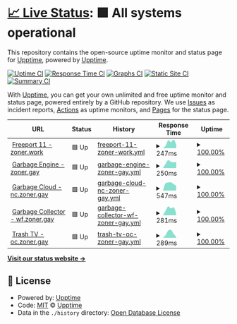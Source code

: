 # [📈 Live Status](https://status.zoner.work): <!--live status--> **🟩 All systems operational**

This repository contains the open-source uptime monitor and status page for [Upptime](https://upptime.js.org), powered by [Upptime](https://github.com/upptime/upptime).

[![Uptime CI](https://github.com/fencore/zoner-upptime/workflows/Uptime%20CI/badge.svg)](https://github.com/fencore/zoner-upptime/actions?query=workflow%3A%22Uptime+CI%22)
[![Response Time CI](https://github.com/fencore/zoner-upptime/workflows/Response%20Time%20CI/badge.svg)](https://github.com/fencore/zoner-upptime/actions?query=workflow%3A%22Response+Time+CI%22)
[![Graphs CI](https://github.com/fencore/zoner-upptime/workflows/Graphs%20CI/badge.svg)](https://github.com/fencore/zoner-upptime/actions?query=workflow%3A%22Graphs+CI%22)
[![Static Site CI](https://github.com/fencore/zoner-upptime/workflows/Static%20Site%20CI/badge.svg)](https://github.com/fencore/zoner-upptime/actions?query=workflow%3A%22Static+Site+CI%22)
[![Summary CI](https://github.com/fencore/zoner-upptime/workflows/Summary%20CI/badge.svg)](https://github.com/fencore/zoner-upptime/actions?query=workflow%3A%22Summary+CI%22)

With [Upptime](https://upptime.js.org), you can get your own unlimited and free uptime monitor and status page, powered entirely by a GitHub repository. We use [Issues](https://github.com/upptime/upptime/issues) as incident reports, [Actions](https://github.com/fencore/zoner-upptime/actions) as uptime monitors, and [Pages](https://status.zoner.work) for the status page.

<!--start: status pages-->
<!-- This summary is generated by Upptime (https://github.com/upptime/upptime) -->
<!-- Do not edit this manually, your changes will be overwritten -->
<!-- prettier-ignore -->
| URL | Status | History | Response Time | Uptime |
| --- | ------ | ------- | ------------- | ------ |
| <img alt="" src="https://icons.duckduckgo.com/ip3/zoner.work.ico" height="13"> [Freeport 11 - zoner.work](https://zoner.work) | 🟩 Up | [freeport-11-zoner-work.yml](https://github.com/fencore/zoner-upptime/commits/HEAD/history/freeport-11-zoner-work.yml) | <details><summary><img alt="Response time graph" src="./graphs/freeport-11-zoner-work/response-time-week.png" height="20"> 247ms</summary><br><a href="https://status.zoner.work/history/freeport-11-zoner-work"><img alt="Response time 247" src="https://img.shields.io/endpoint?url=https%3A%2F%2Fraw.githubusercontent.com%2Ffencore%2Fzoner-upptime%2FHEAD%2Fapi%2Ffreeport-11-zoner-work%2Fresponse-time.json"></a><br><a href="https://status.zoner.work/history/freeport-11-zoner-work"><img alt="24-hour response time 247" src="https://img.shields.io/endpoint?url=https%3A%2F%2Fraw.githubusercontent.com%2Ffencore%2Fzoner-upptime%2FHEAD%2Fapi%2Ffreeport-11-zoner-work%2Fresponse-time-day.json"></a><br><a href="https://status.zoner.work/history/freeport-11-zoner-work"><img alt="7-day response time 247" src="https://img.shields.io/endpoint?url=https%3A%2F%2Fraw.githubusercontent.com%2Ffencore%2Fzoner-upptime%2FHEAD%2Fapi%2Ffreeport-11-zoner-work%2Fresponse-time-week.json"></a><br><a href="https://status.zoner.work/history/freeport-11-zoner-work"><img alt="30-day response time 247" src="https://img.shields.io/endpoint?url=https%3A%2F%2Fraw.githubusercontent.com%2Ffencore%2Fzoner-upptime%2FHEAD%2Fapi%2Ffreeport-11-zoner-work%2Fresponse-time-month.json"></a><br><a href="https://status.zoner.work/history/freeport-11-zoner-work"><img alt="1-year response time 247" src="https://img.shields.io/endpoint?url=https%3A%2F%2Fraw.githubusercontent.com%2Ffencore%2Fzoner-upptime%2FHEAD%2Fapi%2Ffreeport-11-zoner-work%2Fresponse-time-year.json"></a></details> | <details><summary><a href="https://status.zoner.work/history/freeport-11-zoner-work">100.00%</a></summary><a href="https://status.zoner.work/history/freeport-11-zoner-work"><img alt="All-time uptime 100.00%" src="https://img.shields.io/endpoint?url=https%3A%2F%2Fraw.githubusercontent.com%2Ffencore%2Fzoner-upptime%2FHEAD%2Fapi%2Ffreeport-11-zoner-work%2Fuptime.json"></a><br><a href="https://status.zoner.work/history/freeport-11-zoner-work"><img alt="24-hour uptime 100.00%" src="https://img.shields.io/endpoint?url=https%3A%2F%2Fraw.githubusercontent.com%2Ffencore%2Fzoner-upptime%2FHEAD%2Fapi%2Ffreeport-11-zoner-work%2Fuptime-day.json"></a><br><a href="https://status.zoner.work/history/freeport-11-zoner-work"><img alt="7-day uptime 100.00%" src="https://img.shields.io/endpoint?url=https%3A%2F%2Fraw.githubusercontent.com%2Ffencore%2Fzoner-upptime%2FHEAD%2Fapi%2Ffreeport-11-zoner-work%2Fuptime-week.json"></a><br><a href="https://status.zoner.work/history/freeport-11-zoner-work"><img alt="30-day uptime 100.00%" src="https://img.shields.io/endpoint?url=https%3A%2F%2Fraw.githubusercontent.com%2Ffencore%2Fzoner-upptime%2FHEAD%2Fapi%2Ffreeport-11-zoner-work%2Fuptime-month.json"></a><br><a href="https://status.zoner.work/history/freeport-11-zoner-work"><img alt="1-year uptime 100.00%" src="https://img.shields.io/endpoint?url=https%3A%2F%2Fraw.githubusercontent.com%2Ffencore%2Fzoner-upptime%2FHEAD%2Fapi%2Ffreeport-11-zoner-work%2Fuptime-year.json"></a></details>
| <img alt="" src="https://icons.duckduckgo.com/ip3/zoner.gay.ico" height="13"> [Garbage Engine - zoner.gay](https://zoner.gay) | 🟩 Up | [garbage-engine-zoner-gay.yml](https://github.com/fencore/zoner-upptime/commits/HEAD/history/garbage-engine-zoner-gay.yml) | <details><summary><img alt="Response time graph" src="./graphs/garbage-engine-zoner-gay/response-time-week.png" height="20"> 250ms</summary><br><a href="https://status.zoner.work/history/garbage-engine-zoner-gay"><img alt="Response time 250" src="https://img.shields.io/endpoint?url=https%3A%2F%2Fraw.githubusercontent.com%2Ffencore%2Fzoner-upptime%2FHEAD%2Fapi%2Fgarbage-engine-zoner-gay%2Fresponse-time.json"></a><br><a href="https://status.zoner.work/history/garbage-engine-zoner-gay"><img alt="24-hour response time 250" src="https://img.shields.io/endpoint?url=https%3A%2F%2Fraw.githubusercontent.com%2Ffencore%2Fzoner-upptime%2FHEAD%2Fapi%2Fgarbage-engine-zoner-gay%2Fresponse-time-day.json"></a><br><a href="https://status.zoner.work/history/garbage-engine-zoner-gay"><img alt="7-day response time 250" src="https://img.shields.io/endpoint?url=https%3A%2F%2Fraw.githubusercontent.com%2Ffencore%2Fzoner-upptime%2FHEAD%2Fapi%2Fgarbage-engine-zoner-gay%2Fresponse-time-week.json"></a><br><a href="https://status.zoner.work/history/garbage-engine-zoner-gay"><img alt="30-day response time 250" src="https://img.shields.io/endpoint?url=https%3A%2F%2Fraw.githubusercontent.com%2Ffencore%2Fzoner-upptime%2FHEAD%2Fapi%2Fgarbage-engine-zoner-gay%2Fresponse-time-month.json"></a><br><a href="https://status.zoner.work/history/garbage-engine-zoner-gay"><img alt="1-year response time 250" src="https://img.shields.io/endpoint?url=https%3A%2F%2Fraw.githubusercontent.com%2Ffencore%2Fzoner-upptime%2FHEAD%2Fapi%2Fgarbage-engine-zoner-gay%2Fresponse-time-year.json"></a></details> | <details><summary><a href="https://status.zoner.work/history/garbage-engine-zoner-gay">100.00%</a></summary><a href="https://status.zoner.work/history/garbage-engine-zoner-gay"><img alt="All-time uptime 100.00%" src="https://img.shields.io/endpoint?url=https%3A%2F%2Fraw.githubusercontent.com%2Ffencore%2Fzoner-upptime%2FHEAD%2Fapi%2Fgarbage-engine-zoner-gay%2Fuptime.json"></a><br><a href="https://status.zoner.work/history/garbage-engine-zoner-gay"><img alt="24-hour uptime 100.00%" src="https://img.shields.io/endpoint?url=https%3A%2F%2Fraw.githubusercontent.com%2Ffencore%2Fzoner-upptime%2FHEAD%2Fapi%2Fgarbage-engine-zoner-gay%2Fuptime-day.json"></a><br><a href="https://status.zoner.work/history/garbage-engine-zoner-gay"><img alt="7-day uptime 100.00%" src="https://img.shields.io/endpoint?url=https%3A%2F%2Fraw.githubusercontent.com%2Ffencore%2Fzoner-upptime%2FHEAD%2Fapi%2Fgarbage-engine-zoner-gay%2Fuptime-week.json"></a><br><a href="https://status.zoner.work/history/garbage-engine-zoner-gay"><img alt="30-day uptime 100.00%" src="https://img.shields.io/endpoint?url=https%3A%2F%2Fraw.githubusercontent.com%2Ffencore%2Fzoner-upptime%2FHEAD%2Fapi%2Fgarbage-engine-zoner-gay%2Fuptime-month.json"></a><br><a href="https://status.zoner.work/history/garbage-engine-zoner-gay"><img alt="1-year uptime 100.00%" src="https://img.shields.io/endpoint?url=https%3A%2F%2Fraw.githubusercontent.com%2Ffencore%2Fzoner-upptime%2FHEAD%2Fapi%2Fgarbage-engine-zoner-gay%2Fuptime-year.json"></a></details>
| <img alt="" src="https://icons.duckduckgo.com/ip3/nc.zoner.gay.ico" height="13"> [Garbage Cloud - nc.zoner.gay](https://nc.zoner.gay) | 🟩 Up | [garbage-cloud-nc-zoner-gay.yml](https://github.com/fencore/zoner-upptime/commits/HEAD/history/garbage-cloud-nc-zoner-gay.yml) | <details><summary><img alt="Response time graph" src="./graphs/garbage-cloud-nc-zoner-gay/response-time-week.png" height="20"> 547ms</summary><br><a href="https://status.zoner.work/history/garbage-cloud-nc-zoner-gay"><img alt="Response time 547" src="https://img.shields.io/endpoint?url=https%3A%2F%2Fraw.githubusercontent.com%2Ffencore%2Fzoner-upptime%2FHEAD%2Fapi%2Fgarbage-cloud-nc-zoner-gay%2Fresponse-time.json"></a><br><a href="https://status.zoner.work/history/garbage-cloud-nc-zoner-gay"><img alt="24-hour response time 547" src="https://img.shields.io/endpoint?url=https%3A%2F%2Fraw.githubusercontent.com%2Ffencore%2Fzoner-upptime%2FHEAD%2Fapi%2Fgarbage-cloud-nc-zoner-gay%2Fresponse-time-day.json"></a><br><a href="https://status.zoner.work/history/garbage-cloud-nc-zoner-gay"><img alt="7-day response time 547" src="https://img.shields.io/endpoint?url=https%3A%2F%2Fraw.githubusercontent.com%2Ffencore%2Fzoner-upptime%2FHEAD%2Fapi%2Fgarbage-cloud-nc-zoner-gay%2Fresponse-time-week.json"></a><br><a href="https://status.zoner.work/history/garbage-cloud-nc-zoner-gay"><img alt="30-day response time 547" src="https://img.shields.io/endpoint?url=https%3A%2F%2Fraw.githubusercontent.com%2Ffencore%2Fzoner-upptime%2FHEAD%2Fapi%2Fgarbage-cloud-nc-zoner-gay%2Fresponse-time-month.json"></a><br><a href="https://status.zoner.work/history/garbage-cloud-nc-zoner-gay"><img alt="1-year response time 547" src="https://img.shields.io/endpoint?url=https%3A%2F%2Fraw.githubusercontent.com%2Ffencore%2Fzoner-upptime%2FHEAD%2Fapi%2Fgarbage-cloud-nc-zoner-gay%2Fresponse-time-year.json"></a></details> | <details><summary><a href="https://status.zoner.work/history/garbage-cloud-nc-zoner-gay">100.00%</a></summary><a href="https://status.zoner.work/history/garbage-cloud-nc-zoner-gay"><img alt="All-time uptime 100.00%" src="https://img.shields.io/endpoint?url=https%3A%2F%2Fraw.githubusercontent.com%2Ffencore%2Fzoner-upptime%2FHEAD%2Fapi%2Fgarbage-cloud-nc-zoner-gay%2Fuptime.json"></a><br><a href="https://status.zoner.work/history/garbage-cloud-nc-zoner-gay"><img alt="24-hour uptime 100.00%" src="https://img.shields.io/endpoint?url=https%3A%2F%2Fraw.githubusercontent.com%2Ffencore%2Fzoner-upptime%2FHEAD%2Fapi%2Fgarbage-cloud-nc-zoner-gay%2Fuptime-day.json"></a><br><a href="https://status.zoner.work/history/garbage-cloud-nc-zoner-gay"><img alt="7-day uptime 100.00%" src="https://img.shields.io/endpoint?url=https%3A%2F%2Fraw.githubusercontent.com%2Ffencore%2Fzoner-upptime%2FHEAD%2Fapi%2Fgarbage-cloud-nc-zoner-gay%2Fuptime-week.json"></a><br><a href="https://status.zoner.work/history/garbage-cloud-nc-zoner-gay"><img alt="30-day uptime 100.00%" src="https://img.shields.io/endpoint?url=https%3A%2F%2Fraw.githubusercontent.com%2Ffencore%2Fzoner-upptime%2FHEAD%2Fapi%2Fgarbage-cloud-nc-zoner-gay%2Fuptime-month.json"></a><br><a href="https://status.zoner.work/history/garbage-cloud-nc-zoner-gay"><img alt="1-year uptime 100.00%" src="https://img.shields.io/endpoint?url=https%3A%2F%2Fraw.githubusercontent.com%2Ffencore%2Fzoner-upptime%2FHEAD%2Fapi%2Fgarbage-cloud-nc-zoner-gay%2Fuptime-year.json"></a></details>
| <img alt="" src="https://icons.duckduckgo.com/ip3/wf.zoner.gay.ico" height="13"> [Garbage Collector - wf.zoner.gay](https://wf.zoner.gay) | 🟩 Up | [garbage-collector-wf-zoner-gay.yml](https://github.com/fencore/zoner-upptime/commits/HEAD/history/garbage-collector-wf-zoner-gay.yml) | <details><summary><img alt="Response time graph" src="./graphs/garbage-collector-wf-zoner-gay/response-time-week.png" height="20"> 281ms</summary><br><a href="https://status.zoner.work/history/garbage-collector-wf-zoner-gay"><img alt="Response time 281" src="https://img.shields.io/endpoint?url=https%3A%2F%2Fraw.githubusercontent.com%2Ffencore%2Fzoner-upptime%2FHEAD%2Fapi%2Fgarbage-collector-wf-zoner-gay%2Fresponse-time.json"></a><br><a href="https://status.zoner.work/history/garbage-collector-wf-zoner-gay"><img alt="24-hour response time 281" src="https://img.shields.io/endpoint?url=https%3A%2F%2Fraw.githubusercontent.com%2Ffencore%2Fzoner-upptime%2FHEAD%2Fapi%2Fgarbage-collector-wf-zoner-gay%2Fresponse-time-day.json"></a><br><a href="https://status.zoner.work/history/garbage-collector-wf-zoner-gay"><img alt="7-day response time 281" src="https://img.shields.io/endpoint?url=https%3A%2F%2Fraw.githubusercontent.com%2Ffencore%2Fzoner-upptime%2FHEAD%2Fapi%2Fgarbage-collector-wf-zoner-gay%2Fresponse-time-week.json"></a><br><a href="https://status.zoner.work/history/garbage-collector-wf-zoner-gay"><img alt="30-day response time 281" src="https://img.shields.io/endpoint?url=https%3A%2F%2Fraw.githubusercontent.com%2Ffencore%2Fzoner-upptime%2FHEAD%2Fapi%2Fgarbage-collector-wf-zoner-gay%2Fresponse-time-month.json"></a><br><a href="https://status.zoner.work/history/garbage-collector-wf-zoner-gay"><img alt="1-year response time 281" src="https://img.shields.io/endpoint?url=https%3A%2F%2Fraw.githubusercontent.com%2Ffencore%2Fzoner-upptime%2FHEAD%2Fapi%2Fgarbage-collector-wf-zoner-gay%2Fresponse-time-year.json"></a></details> | <details><summary><a href="https://status.zoner.work/history/garbage-collector-wf-zoner-gay">100.00%</a></summary><a href="https://status.zoner.work/history/garbage-collector-wf-zoner-gay"><img alt="All-time uptime 100.00%" src="https://img.shields.io/endpoint?url=https%3A%2F%2Fraw.githubusercontent.com%2Ffencore%2Fzoner-upptime%2FHEAD%2Fapi%2Fgarbage-collector-wf-zoner-gay%2Fuptime.json"></a><br><a href="https://status.zoner.work/history/garbage-collector-wf-zoner-gay"><img alt="24-hour uptime 100.00%" src="https://img.shields.io/endpoint?url=https%3A%2F%2Fraw.githubusercontent.com%2Ffencore%2Fzoner-upptime%2FHEAD%2Fapi%2Fgarbage-collector-wf-zoner-gay%2Fuptime-day.json"></a><br><a href="https://status.zoner.work/history/garbage-collector-wf-zoner-gay"><img alt="7-day uptime 100.00%" src="https://img.shields.io/endpoint?url=https%3A%2F%2Fraw.githubusercontent.com%2Ffencore%2Fzoner-upptime%2FHEAD%2Fapi%2Fgarbage-collector-wf-zoner-gay%2Fuptime-week.json"></a><br><a href="https://status.zoner.work/history/garbage-collector-wf-zoner-gay"><img alt="30-day uptime 100.00%" src="https://img.shields.io/endpoint?url=https%3A%2F%2Fraw.githubusercontent.com%2Ffencore%2Fzoner-upptime%2FHEAD%2Fapi%2Fgarbage-collector-wf-zoner-gay%2Fuptime-month.json"></a><br><a href="https://status.zoner.work/history/garbage-collector-wf-zoner-gay"><img alt="1-year uptime 100.00%" src="https://img.shields.io/endpoint?url=https%3A%2F%2Fraw.githubusercontent.com%2Ffencore%2Fzoner-upptime%2FHEAD%2Fapi%2Fgarbage-collector-wf-zoner-gay%2Fuptime-year.json"></a></details>
| <img alt="" src="https://icons.duckduckgo.com/ip3/oc.zoner.gay.ico" height="13"> [Trash TV - oc.zoner.gay](https://oc.zoner.gay) | 🟩 Up | [trash-tv-oc-zoner-gay.yml](https://github.com/fencore/zoner-upptime/commits/HEAD/history/trash-tv-oc-zoner-gay.yml) | <details><summary><img alt="Response time graph" src="./graphs/trash-tv-oc-zoner-gay/response-time-week.png" height="20"> 289ms</summary><br><a href="https://status.zoner.work/history/trash-tv-oc-zoner-gay"><img alt="Response time 289" src="https://img.shields.io/endpoint?url=https%3A%2F%2Fraw.githubusercontent.com%2Ffencore%2Fzoner-upptime%2FHEAD%2Fapi%2Ftrash-tv-oc-zoner-gay%2Fresponse-time.json"></a><br><a href="https://status.zoner.work/history/trash-tv-oc-zoner-gay"><img alt="24-hour response time 289" src="https://img.shields.io/endpoint?url=https%3A%2F%2Fraw.githubusercontent.com%2Ffencore%2Fzoner-upptime%2FHEAD%2Fapi%2Ftrash-tv-oc-zoner-gay%2Fresponse-time-day.json"></a><br><a href="https://status.zoner.work/history/trash-tv-oc-zoner-gay"><img alt="7-day response time 289" src="https://img.shields.io/endpoint?url=https%3A%2F%2Fraw.githubusercontent.com%2Ffencore%2Fzoner-upptime%2FHEAD%2Fapi%2Ftrash-tv-oc-zoner-gay%2Fresponse-time-week.json"></a><br><a href="https://status.zoner.work/history/trash-tv-oc-zoner-gay"><img alt="30-day response time 289" src="https://img.shields.io/endpoint?url=https%3A%2F%2Fraw.githubusercontent.com%2Ffencore%2Fzoner-upptime%2FHEAD%2Fapi%2Ftrash-tv-oc-zoner-gay%2Fresponse-time-month.json"></a><br><a href="https://status.zoner.work/history/trash-tv-oc-zoner-gay"><img alt="1-year response time 289" src="https://img.shields.io/endpoint?url=https%3A%2F%2Fraw.githubusercontent.com%2Ffencore%2Fzoner-upptime%2FHEAD%2Fapi%2Ftrash-tv-oc-zoner-gay%2Fresponse-time-year.json"></a></details> | <details><summary><a href="https://status.zoner.work/history/trash-tv-oc-zoner-gay">100.00%</a></summary><a href="https://status.zoner.work/history/trash-tv-oc-zoner-gay"><img alt="All-time uptime 100.00%" src="https://img.shields.io/endpoint?url=https%3A%2F%2Fraw.githubusercontent.com%2Ffencore%2Fzoner-upptime%2FHEAD%2Fapi%2Ftrash-tv-oc-zoner-gay%2Fuptime.json"></a><br><a href="https://status.zoner.work/history/trash-tv-oc-zoner-gay"><img alt="24-hour uptime 100.00%" src="https://img.shields.io/endpoint?url=https%3A%2F%2Fraw.githubusercontent.com%2Ffencore%2Fzoner-upptime%2FHEAD%2Fapi%2Ftrash-tv-oc-zoner-gay%2Fuptime-day.json"></a><br><a href="https://status.zoner.work/history/trash-tv-oc-zoner-gay"><img alt="7-day uptime 100.00%" src="https://img.shields.io/endpoint?url=https%3A%2F%2Fraw.githubusercontent.com%2Ffencore%2Fzoner-upptime%2FHEAD%2Fapi%2Ftrash-tv-oc-zoner-gay%2Fuptime-week.json"></a><br><a href="https://status.zoner.work/history/trash-tv-oc-zoner-gay"><img alt="30-day uptime 100.00%" src="https://img.shields.io/endpoint?url=https%3A%2F%2Fraw.githubusercontent.com%2Ffencore%2Fzoner-upptime%2FHEAD%2Fapi%2Ftrash-tv-oc-zoner-gay%2Fuptime-month.json"></a><br><a href="https://status.zoner.work/history/trash-tv-oc-zoner-gay"><img alt="1-year uptime 100.00%" src="https://img.shields.io/endpoint?url=https%3A%2F%2Fraw.githubusercontent.com%2Ffencore%2Fzoner-upptime%2FHEAD%2Fapi%2Ftrash-tv-oc-zoner-gay%2Fuptime-year.json"></a></details>

<!--end: status pages-->

[**Visit our status website →**](https://status.zoner.work)

## 📄 License

- Powered by: [Upptime](https://github.com/upptime/upptime)
- Code: [MIT](./LICENSE) © [Upptime](https://upptime.js.org)
- Data in the `./history` directory: [Open Database License](https://opendatacommons.org/licenses/odbl/1-0/)
